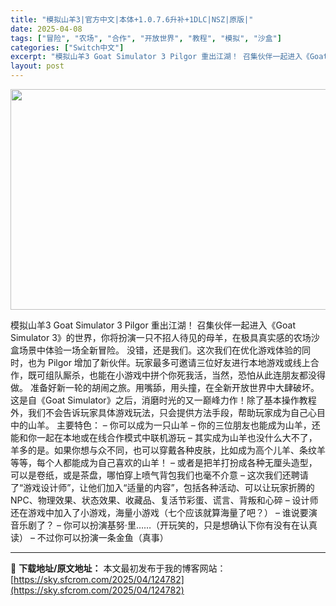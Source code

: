 ```yaml
---
title: "模拟山羊3|官方中文|本体+1.0.7.6升补+1DLC|NSZ|原版|"
date: 2025-04-08
tags: ["冒险", "农场", "合作", "开放世界", "教程", "模拟", "沙盒"]
categories: ["Switch中文"]
excerpt: "模拟山羊3 Goat Simulator 3 Pilgor 重出江湖！ 召集伙伴一起进入《Goat Simulator 3》的世界，你将扮演一只不招人待见的母羊，在极具真实感的农场沙盒场景中体验一场全新冒险。 没错，还是我们。这次我们在优化游戏体验的同时，也为 Pilgor 增加了新伙伴。玩家最多可&hellip;"
layout: post
---
```


<img class="aligncenter size-full wp-image-124785" src="https://sky.sfcrom.com/wp-content/uploads/2025/04/2025040810414860.webp" alt="" width="616" height="353" />

模拟山羊3 Goat Simulator 3
Pilgor 重出江湖！
召集伙伴一起进入《Goat Simulator 3》的世界，你将扮演一只不招人待见的母羊，在极具真实感的农场沙盒场景中体验一场全新冒险。
没错，还是我们。这次我们在优化游戏体验的同时，也为 Pilgor 增加了新伙伴。玩家最多可邀请三位好友进行本地游戏或线上合作，既可组队厮杀，也能在小游戏中拼个你死我活，当然，恐怕从此连朋友都没得做。
准备好新一轮的胡闹之旅。用嘴舔，用头撞，在全新开放世界中大肆破坏。这是自《Goat Simulator》之后，消磨时光的又一巅峰力作！除了基本操作教程外，我们不会告诉玩家具体游戏玩法，只会提供方法手段，帮助玩家成为自己心目中的山羊。
主要特色：
– 你可以成为一只山羊
– 你的三位朋友也能成为山羊，还能和你一起在本地或在线合作模式中联机游玩
– 其实成为山羊也没什么大不了，羊多的是。如果你想与众不同，也可以穿戴各种皮肤，比如成为高个儿羊、条纹羊等等，每个人都能成为自己喜欢的山羊！
– 或者是把羊打扮成各种无厘头造型，可以是卷纸，或是茶盘，哪怕穿上喷气背包我们也毫不介意
– 这次我们还聘请了“游戏设计师”，让他们加入“适量的内容”，包括各种活动、可以让玩家折腾的NPC、物理效果、状态效果、收藏品、复活节彩蛋、谎言、背叛和心碎
– 设计师还在游戏中加入了小游戏，海量小游戏（七个应该就算海量了吧？）
– 谁说要演音乐剧了？
– 你可以扮演基努·里……（开玩笑的，只是想确认下你有没有在认真读）
– 不过你可以扮演一条金鱼（真事）

---
📖 **下载地址/原文地址：** 本文最初发布于我的博客网站：[https://sky.sfcrom.com/2025/04/124782](https://sky.sfcrom.com/2025/04/124782)
